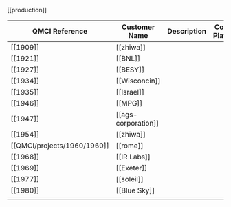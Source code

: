[[production]]

| QMCI Reference | Customer Name       | Description | Cooling Platform | Due | Detctor A | Detector B | Shipped | Notes |
| -------------- | ------------------- | ----------- | ---------------- | --- | --------- | ---------- | ------- | ----- |
| [[1909]]       | [[zhiwa]]           |             |                  |     |           |            |         |       |
| [[1921]]       | [[BNL]]             |             |                  |     |           |            |         |       |
| [[1927]]       | [[BESY]]            |             |                  |     |           |            |         |       |
| [[1934]]       | [[Wisconcin]]       |             |                  |     |           |            |         |       |
| [[1935]]       | [[Israel]]          |             |                  |     |           |            |         |       |
| [[1946]]       | [[MPG]]             |             |                  |     |           |            |         |       |
| [[1947]]       | [[ags-corporation]] |             |                  |     |           |            |         |       |
| [[1954]]       | [[zhiwa]]           |             |                  |     |           |            |         |       |
| [[QMCI/projects/1960/1960]]       | [[rome]]            |             |                  |     |           |            |         |       |
| [[1968]]       | [[IR Labs]]         |             |                  |     |           |            |         |       |
| [[1969]]       | [[Exeter]]          |             |                  |     |           |            |         |       |
| [[1977]]       | [[soleil]]          |             |                  |     |           |            |         |       |
| [[1980]]       | [[Blue Sky]]        |             |                  |     |           |            |         |       |
|                |                     |             |                  |     |           |            |         |       |
